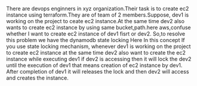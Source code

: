 There are devops enginners in xyz organization.Their task is to create ec2 instance using terraform.They are of team of 2 members.Suppose, dev1 is working on the project to ceate ec2
instance.At the same time dev2 also wants to create ec2 instance by using same bucket,path.here aws,confuse whether I want to create ec2 instance of dev1 fisrt or dev2.
So,to resolve this problem we have the dynamodb state locking
Here In this concept If you use state locking mechanism, whenever dev1 is working on the project to create ec2 instance at the same time dev2 also want to create the ec2 instance
while executing dev1 if dev2 is accessing then it will lock the dev2 until the execution of dev1 that means creation of ec2 instance by dev1.
After completion of dev1 it will releases the lock and then dev2 will access and creates the instance.
